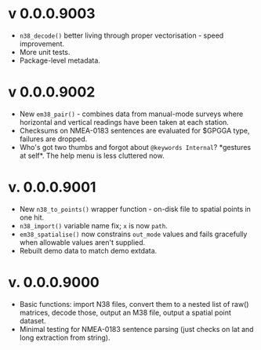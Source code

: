 # v 0.0.0.9003

  * `n38_decode()` better living through proper vectorisation - speed 
    improvement.
  * More unit tests.
  * Package-level metadata.

# v 0.0.0.9002

  * New `em38_pair()` - combines data from manual-mode surveys where 
    horizontal and vertical readings have been taken at each station.
  * Checksums on NMEA-0183 sentences are evaluated for $GPGGA type, failures 
    are dropped.
  * Who's got two thumbs and forgot about `@keywords Internal`? \*gestures at 
    self\*. The help menu is less cluttered now.

# v. 0.0.0.9001

  * New `n38_to_points()` wrapper function - on-disk file to spatial points 
    in one hit.
  * `n38_import()` variable name fix; `x` is now `path`.
  * `em38_spatialise()` now constrains `out_mode` values and fails gracefully 
    when allowable values aren't supplied.
  * Rebuilt demo data to match demo extdata.

# v. 0.0.0.9000

  * Basic functions: import N38 files, convert them to a nested list of raw() 
    matrices, decode those, output an M38 file, output a spatial point dataset.
  * Minimal testing for NMEA-0183 sentence parsing (just checks on lat and 
    long extraction from string).
  
